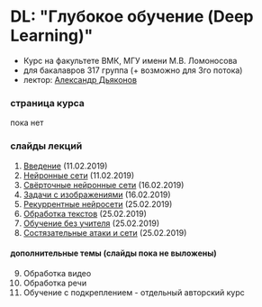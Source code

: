 # DL: "Глубокое обучение (Deep Learning)"
* Курс на факультете ВМК, МГУ имени М.В. Ломоносова
* для бакалавров 317 группа (+ возможно для 3го потока)
* лектор: [Александр Дьяконов](https://dyakonov.org/ag/)


### страница курса
пока нет


### слайды лекций

1. [Введение](AMD_DL01intro_21.pdf) (11.02.2019)
2. [Нейронные сети](AMD_DL02nn_27.pdf) (11.02.2019)
3. [Свёрточные нейронные сети](AMD_DL03cnn_18.pdf) (16.02.2019)
4. [Задачи с изображениями](AMD_DL04image_12.pdf) (16.02.2019)
5. [Рекуррентные нейросети](AMD_DL05rnn_19.pdf) (25.02.2019)
6. [Обработка текстов](AMD_DL06text_20.pdf) (25.02.2019)
7. [Обучение без учителя](AMD_DL07unsup_09.pdf) (25.02.2019)
8. [Состязательные атаки и сети](AMD_DL09gan_17.pdf) (25.02.2019)

#### дополнительные темы (слайды пока не выложены)
9. Обработка видео
10. Обработка речи
11. Обучение с подкреплением - отдельный авторский курс
